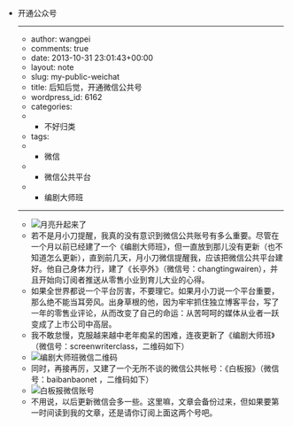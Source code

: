 - 开通公众号
    - ---
    - author: wangpei
    - comments: true
    - date: 2013-10-31 23:01:43+00:00
    - layout: note
    - slug: my-public-weichat
    - title: 后知后觉，开通微信公共号
    - wordpress_id: 6162
    - categories:
    - - 不好归类
    - tags:
    - - 微信
    - - 微信公共平台
    - - 编剧大师班
    - ---
    - ![月亮升起来了](http://www.baibanbao.net/wp-content/uploads/2013/11/moon-path.jpg)
    - 若不是月小刀提醒，我真的没有意识到微信公共账号有多么重要。尽管在一个月以前已经建了一个《编剧大师班》，但一直放到那儿没有更新（也不知道怎么更新），直到前几天，月小刀微信提醒我，应该把微信公共平台建好。他自己身体力行，建了《长亭外》（微信号：changtingwairen），并且开始向订阅者推送从零售小业到育儿大业的心得。
    - 如果全世界都说一个平台厉害，不要理它。如果月小刀说一个平台重要，那么绝不能当耳旁风。出身草根的他，因为牢牢抓住独立博客平台，写了一年的零售业评论，从而改变了自己的命运：从苦呵呵的媒体从业者一跃变成了上市公司中高层。
    - 我不敢怠慢，克服越来越中老年痴呆的困难，连夜更新了《编剧大师班》（微信号：screenwriterclass，二维码如下）
    - ![编剧大师班微信二维码](http://www.baibanbao.net/wp-content/uploads/2013/11/qrcode_for_screenwriterclass.jpg)
    - 同时，再接再厉，又建了一个无所不谈的微信公共帐号：《白板报》（微信号：baibanbaonet ，二维码如下）
    - ![白板报微信账号](http://www.baibanbao.net/wp-content/uploads/2013/11/qrcode_for_gh_4fe06b53788f_430.jpg)
    - 不用说，以后更新微信会多一些。这里嘛，文章会备份过来，但如果要第一时间读到我的文章，还是请你订阅上面这两个号吧。
